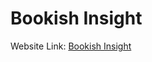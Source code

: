 # Bookish Insight


Website Link: [Bookish Insight](https://bookish-insight-knh-nehal.vercel.app/) 

